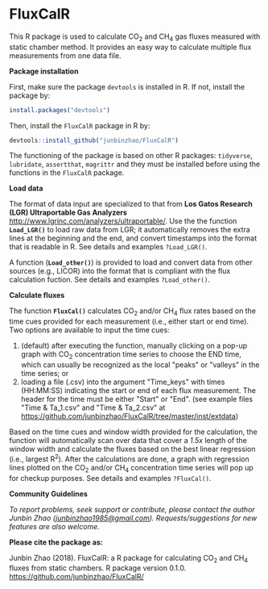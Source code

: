 # FluxCalR
This R package is used to calculate CO<sub>2</sub> and CH<sub>4</sub> gas fluxes measured with static chamber method. It provides an 
    easy way to calculate multiple flux measurements from one data file. 
    
**Package installation**

First, make sure the package `devtools` is installed in R. If not, install the package by: 
```R
install.packages("devtools")
```
Then, install the `FluxCalR` package in R by:
```R
devtools::install_github("junbinzhao/FluxCalR")
```
The functioning of the package is based on other R packages: `tidyverse`, `lubridate`, `assertthat`, `magrittr` and they must be installed before using the functions in the `FluxCalR` package.

**Load data**

The format of data input are specialized to that from **Los Gatos Research (LGR) Ultraportable Gas Analyzers** 
    <http://www.lgrinc.com/analyzers/ultraportable/>. Use the the function **`Load_LGR()`** to load raw data from LGR; 
    it automatically removes the extra lines at the beginning and the end, and convert timestamps into the format that is readable in R. See details and examples ``?Load_LGR()``.
    
A function (**`Load_other()`**) is provided to load and convert data from other sources (e.g., LICOR) into the format that is 
    compliant with the flux calculation fuction. See details and examples ``?Load_other()``.

**Calculate fluxes**

The function **`FluxCal()`** calculates CO<sub>2</sub> and/or CH<sub>4</sub> flux rates based on the time cues provided for each measurement (i.e., either 
    start or end time). Two options are available to input the time cues: 
1. (default) after executing the function, manually clicking on a pop-up graph with CO<sub>2</sub> concentration time series to choose 
    the END time, which can usually be recognized as the local "peaks" or "valleys" in the time series; or 
2. loading a file (.csv) into the argument "Time_keys" with times (HH:MM:SS) indicating the start or end of each flux measurement. 
    The header for the time must be either "Start" or "End". 
    (see example files "Time & Ta_1.csv" and "Time & Ta_2.csv" at https://github.com/junbinzhao/FluxCalR/tree/master/inst/extdata)
    
Based on the time cues and window width provided for the calculation, the function will automatically scan over data that cover a *1.5x* length of the window width and calculate the fluxes based on the best linear regression (i.e., largest R<sup>2</sup>). After the
    calculations are done, a graph with regression lines plotted on the CO<sub>2</sub> and/or CH<sub>4</sub> concentration time series will pop up 
    for checkup purposes. See details and examples ``?FluxCal()``.

**Community Guidelines**

*To report problems, seek support or contribute, please contact the author Junbin Zhao (junbinzhao1985@gmail.com). Requests/suggestions for new features are also welcome.*

**Please cite the package as:**

Junbin Zhao (2018). FluxCalR: a R package for calculating CO<sub>2</sub> and CH<sub>4</sub> fluxes from static chambers. R package version 0.1.0. https://github.com/junbinzhao/FluxCalR/
